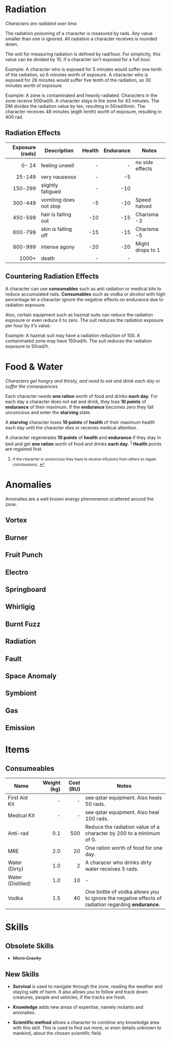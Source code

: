 # Radiation

*Characters are radiated over time.*

The radiation poisoning of a character is measured by rads. Any value smaller
than one is ignored. All radiation a character receives is rounded down.

The unit for measuring radiation is defined by rad/hour. For simplicity, this
value can be divided by 10, if a character isn't exposed for a full hour. 

Example: A character who is exposed for 5 minutes would suffer one tenth of the
radiation, so 6 minutes worth of exposure. A character who is exposed for 26
minutes would suffer five tenth of the radiation, so 30 minutes worth of
exposure.

Example: A zone is contaminated and heavily radiated. Characters in the zone
receive 500rad/h. A character stays in the zone for 43 minutes. The DM divides
the radiation value by ten, resulting in 50rad/6min. The character receives 48
minutes (eigth tenth) worth of exposure, resulting in 400 rad.

## Radiation Effects

| Exposure (rads) | Description            | Health | Endurance | Notes            |
| --------------: | ---------------------- | -----: | --------: | ---------------- |
|           0- 24 | feeling unwell         |      - |         - | no side effects  |
|          25-149 | very nauseous          |      - |        -5 |                  |
|         150-299 | slightly fatigued      |      - |       -10 |                  |
|         300-449 | vomiting does not stop |     -5 |       -10 | Speed halved     |
|         450-599 | hair is falling out    |    -10 |       -15 | Charisma -3      |
|         600-799 | skin is falling off    |    -15 |       -15 | Charisma -5      |
|         800-999 | intense agony          |    -20 |       -20 | Might drops to 1 |
|           1000+ | death                  |      - |         - |                  |

## Countering Radiation Effects

A character can use **consumables** such as anti radiation or medical kits to
reduce accumulated rads. **Consumables** such as vodka or alcohol with high
percentage let a character ignore the negative effects on endurance due to
radiation exposure.

Also, certain equipment such as hazmat suits can reduce the radiation exposure
or even reduce it to zero. The suit reduces the radiation exposure per hour by
it's value.

Example: A hazmat suit may have a radiation reduction of 100. A contaminated
zone may have 150rad/h. The suit reduces the radiation exposure to 50rad/h.

# Food & Water

*Characters get hungry and thirsty, and need to eat and drink each day or suffer
the consequences.*

Each character needs **one ration** worth of food and drinks **each day**. For
each day a character does not eat and drink, they lose **10 points** of
**endurance** of their maximum. If the **endurance** becomes zero they fall
unconcious and enter the **starving** state. 

A **starving** character loses **10 points** of **health** of their maximum
health each day until the character dies or receives medical attention.

A character regenerates **10 points** of **health** and **endurance** if they
stay in bed and get **one ration** worth of food and drinks **each day**.
<sup id="a1">[1](#f1)</sup>
**Health** points are regained first. 

1. <small id="f1">If the character is unconcious they have to receive infusions
   from others to regain conciousness.</small> [↩](#a1)

# Anomalies

Anomalies are a well known energy phenomenon scattered around the zone.

## Vortex



## Burner

## Fruit Punch

## Electro

## Springboard

## Whirligig

## Burnt Fuzz

## Radiation

## Fault

## Space Anomaly

## Symbiont

## Gas

## Emission

# Items

## Consumeables

| Name              | Weight (kg) | Cost (RU) | Notes                                                                                               |
| ----------------- | ----------: | --------: | --------------------------------------------------------------------------------------------------- |
| First Aid Kit     |           - |         - | see qstar equipment. Also heals 50 rads.                                                            |
| Medical Kit       |           - |         - | see qstar equipment. Also heal 100 rads.                                                            |
| Anti-rad          |         0.1 |       500 | Reduce the radiation value of a character by 200 to a minimum of 0.                                 |
| MRE               |         2.0 |        20 | One ration worth of food for one day.                                                               |
| Water (Dirty)     |         1.0 |         2 | A characer who drinks dirty water receives 5 rads.                                                  |
| Water (Distilled) |         1.0 |        10 | -                                                                                                   |
| Vodka             |         1.5 |        40 | One bottle of vodka allows you to ignore the negative effects of radiation regarding **endurance**. |

# Skills

## Obsolete Skills

* ~~Micro Gravity~~ 

## New Skills

* **Survival** is used to navigate through the zone, reading the weather and
  staying safe of harm.  It also allows you to follow and track down creatures,
  people and vehicles, if the tracks are fresh.

* **Knowledge** adds new areas of expertise, namely mutants and anomalies.

* **Scientific method** allows a character to combine any knowledge area with
  this skill. This is used to find out more, or even details unknown to mankind,
  about the chosen scientific field.